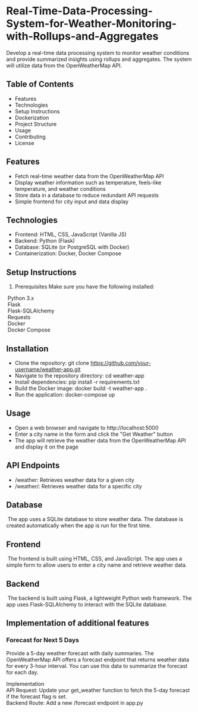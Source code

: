 # Real-Time-Data-Processing-System-for-Weather-Monitoring-with-Rollups-and-Aggregates
Develop a real-time data processing system to monitor weather conditions and provide summarized insights using rollups and aggregates. The system will utilize data from the OpenWeatherMap API.

## Table of Contents
* Features
* Technologies
* Setup Instructions
* Dockerization
* Project Structure
* Usage
* Contributing
* License

## Features
* Fetch real-time weather data from the OpenWeatherMap API
* Display weather information such as temperature, feels-like temperature, and weather conditions
* Store data in a database to reduce redundant API requests
* Simple frontend for city input and data display

## Technologies
* Frontend: HTML, CSS, JavaScript (Vanilla JS)
* Backend: Python (Flask)
* Database: SQLite (or PostgreSQL with Docker)
* Containerization: Docker, Docker Compose

## Setup Instructions
1. Prerequisites
Make sure you have the following installed:

&nbsp;Python 3.x  
&nbsp;Flask  
&nbsp;Flask-SQLAlchemy  
&nbsp;Requests  
&nbsp;Docker  
&nbsp;Docker Compose  

## Installation
* Clone the repository: git clone https://github.com/your-username/weather-app.git
* Navigate to the repository directory: cd weather-app
* Install dependencies: pip install -r requirements.txt
* Build the Docker image: docker build -t weather-app .
* Run the application: docker-compose up

## Usage
* Open a web browser and navigate to http://localhost:5000
* Enter a city name in the form and click the "Get Weather" button
* The app will retrieve the weather data from the OpenWeatherMap API and display it on the page

## API Endpoints
* /weather: Retrieves weather data for a given city
* /weather/<city>: Retrieves weather data for a specific city

## Database
&nbsp;The app uses a SQLite database to store weather data. The database is created automatically when the app is run for the first time.

## Frontend
&nbsp;The frontend is built using HTML, CSS, and JavaScript. The app uses a simple form to allow users to enter a city name and retrieve weather data.

## Backend
&nbsp;The backend is built using Flask, a lightweight Python web framework. The app uses Flask-SQLAlchemy to interact with the SQLite database.

## Implementation of additional features
### Forecast for Next 5 Days
Provide a 5-day weather forecast with daily summaries. The OpenWeatherMap API offers a forecast endpoint that returns weather data for every 3-hour interval. You can use this data to summarize the forecast for each day.  

Implementation  
API Request: Update your get_weather function to fetch the 5-day forecast if the forecast flag is set.  
Backend Route: Add a new /forecast endpoint in app.py  
